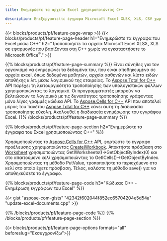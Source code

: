 ```yaml
---
title: Ενημερώστε τα αρχεία Excel χρησιμοποιώντας C++ 

description: Επεξεργαστείτε έγγραφα Microsoft Excel XLSX, XLS, CSV χωρίς να εγκαταστήσετε το Microsoft Office με εφαρμογές που βασίζονται στη C++.
---
```


{{< blocks/products/pf/feature-page-wrap >}}
{{< blocks/products/pf/feature-page-header h1="Ενημερώστε τα έγγραφα του Excel μέσω C++" h2="Τροποποιήστε τα αρχεία Microsoft Excel XLSX, XLS σε εφαρμογές που βασίζονται στη C++ χωρίς να εγκαταστήσετε το Microsoft Office<sup>&reg;</sup>." >}}

{{% blocks/products/pf/feature-page-summary %}}
Είναι σύνηθες για τον οργανισμό να ενημερώνει τα δεδομένα του, που είναι αποθηκευμένα σε αρχεία excel, όπως δεδομένα μαθητών, αρχεία ασθενών και λίστα ειδών αποθήκης κ.λπ. μέσω λογισμικού της εταιρείας. Το [Aspose.Total for C++](https://products.aspose.com/total/cpp/) API παρέχει τη λειτουργικότητα τροποποίησης των υπολογιστικών φύλλων χρησιμοποιώντας το λογισμικό. Οι προγραμματιστές μπορούν να βελτιώσουν το λογισμικό με τις δυνατότητες τροποποίησης γράφοντας μόνο λίγες γραμμές κώδικα API. Το [Aspose.Cells for C++](https://products.aspose.com/cells/cpp/) API που αποτελεί μέρος του πακέτου [Aspose.Total for C++](https://products.aspose.com/total/cpp/) κάνει αυτή τη διαδικασία τροποποίησης εύκολη. Ακολουθεί η διαδικασία ενημέρωσης του εγγράφου Excel.
{{% /blocks/products/pf/feature-page-summary  %}}

{{% blocks/products/pf/feature-page-section  h2="Ενημερώστε τα έγγραφα του Excel χρησιμοποιώντας C++" %}}

Χρησιμοποιώντας το [Aspose.Cells for C++](https://products.aspose.com/cells/cpp/) API, φορτώστε το έγγραφο προέλευσης χρησιμοποιώντας [CreateIWorkbook](https://reference.aspose.com/cells/cpp/class/aspose.cells.factory#a93f7282b976d2a001d44198dedaceee8). Αποκτήστε πρόσβαση στο [Worksheet](https://reference.aspose.com/cells/cpp/class/aspose.cells.i_worksheet) χρησιμοποιώντας GetIWorksheets()->GetObjectByIndex(0) και στο απαιτούμενο κελί χρησιμοποιώντας το GetICells()->GetObjectByIndex. Χρησιμοποιώντας τη μέθοδο PutValue, τροποποιήστε το περιεχόμενο στο κελί στο οποίο έχετε πρόσβαση. Τέλος, καλέστε τη μέθοδο save() για να αποθηκεύσετε το έγγραφο.

{{% blocks/products/pf/feature-page-code h3="Κώδικας C++ - Ενημέρωση εγγράφων του Excel" %}}

{{< gist "aspose-com-gists" "42342f602044f852ec65704204e5d54a" "update-excel-documents.cpp" >}}

{{% /blocks/products/pf/feature-page-code  %}}
{{% /blocks/products/pf/feature-page-section %}}

{{< blocks/products/pf/feature-page-options formats="all" beforeslug="Εκσυγχρονίζω">}}